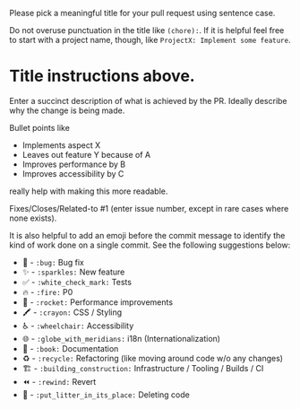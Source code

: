 Please pick a meaningful title for your pull request using sentence case.

Do not overuse punctuation in the title like `(chore):`. If it is helpful feel free to start with a project name, though, like `ProjectX: Implement some feature`.

# Title instructions above.

Enter a succinct description of what is achieved by the PR. Ideally describe why the change is being made.

Bullet points like

- Implements aspect X
- Leaves out feature Y because of A
- Improves performance by B
- Improves accessibility by C

really help with making this more readable.

Fixes/Closes/Related-to #1 (enter issue number, except in rare cases where none exists).

It is also helpful to add an emoji before the commit message to identify the kind of work done on a single commit. See the following suggestions below:

- :bug: - `:bug:` Bug fix
- :sparkles: - `:sparkles:` New feature
- :white_check_mark: - `:white_check_mark:` Tests
- :fire: - `:fire:` P0
- :rocket: - `:rocket:` Performance improvements
- :crayon: - `:crayon:` CSS / Styling
- :wheelchair: - `:wheelchair:` Accessibility
- :globe_with_meridians: - `:globe_with_meridians:` i18n (Internationalization)
- :book: - `:book:` Documentation
- :recycle: - `:recycle:` Refactoring (like moving around code w/o any changes)
- :building_construction: - `:building_construction:` Infrastructure / Tooling / Builds / CI
- :rewind: - `:rewind:` Revert
- :put_litter_in_its_place: - `:put_litter_in_its_place:` Deleting code
